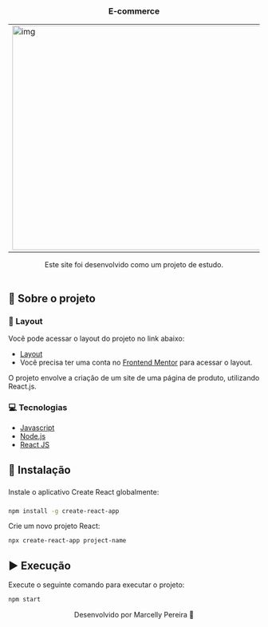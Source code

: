 <p align="center">
  <h3 align="center">E-commerce</h3>
  <div align="center">
   <table>
    <tr>
      <td><img src="https://github.com/marcellypereira/e-commerce/assets/116754560/09f1249f-ee92-474f-bde1-d26445e759ca" alt='img' width="650px" height="450px"/></td>
    </tr>
  </table>
</div>

 <p align="center">
    Este site foi desenvolvido como um projeto de estudo.
    <br />
    <br />
  </p>
</p>

## :book: Sobre o projeto

### :art: Layout

Você pode acessar o layout do projeto no link abaixo:

* [Layout](https://www.frontendmentor.io/challenges/ecommerce-product-page-UPsZ9MJp6)
* Você precisa ter uma conta no [Frontend Mentor](https://hiring.frontendmentor.io/signin) para acessar o layout.


O projeto envolve a criação de um site de uma página de produto, utilizando React.js.
### :computer: Tecnologias

* [Javascript](https://www.javascript.com/)
* [Node.js](https://nodejs.org/en/)
* [React JS](https://pt-br.legacy.reactjs.org/docs/getting-started.html)

## :bricks: Instalação

###
  Instale o aplicativo Create React globalmente:
###
```bash
npm install -g create-react-app
```

Crie um novo projeto React:
```bash
npx create-react-app project-name
```

## :arrow_forward: Execução

Execute o seguinte comando para executar o projeto:
```bash
npm start
```


<p align="center">Desenvolvido por Marcelly Pereira 💜</p>

